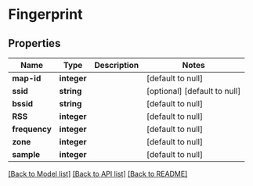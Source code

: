 # Fingerprint

## Properties
Name | Type | Description | Notes
------------ | ------------- | ------------- | -------------
**map-id** | **integer** |  | [default to null]
**ssid** | **string** |  | [optional] [default to null]
**bssid** | **string** |  | [default to null]
**RSS** | **integer** |  | [default to null]
**frequency** | **integer** |  | [default to null]
**zone** | **integer** |  | [default to null]
**sample** | **integer** |  | [default to null]

[[Back to Model list]](../README.md#documentation-for-models) [[Back to API list]](../README.md#documentation-for-api-endpoints) [[Back to README]](../README.md)


